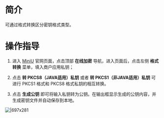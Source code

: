 
# 简介
可通过格式转换区分密钥格式类型。

# 操作指导

1. 进入 [MiniU](https://miniu.alipay.com/) 官网页面，点击顶部 **在线加密** 导航，进入页面后，点击左侧 **格式转换** 菜单，填入商户应用私钥；
1. 点击 **转 PKCS8（JAVA适用）私钥** 或者 **转 PKCS1（非JAVA适用）私钥** 可进行 PKCS1 格式和 PKCS8 格式私钥的相互转换。

1. 点击 **生成公钥** 即可将输入私钥转为公钥。在输出框显示生成的公钥内容，并生成密钥文件并自动保存到本地。

![|697x281](https://cdn.nlark.com/yuque/0/2021/png/179989/1636620487955-29aed295-53a2-491d-bf9d-5712c32c972b.png#align=left&display=inline&height=772&margin=%5Bobject%20Object%5D&name=image.png&originHeight=772&originWidth=1920&size=172314&status=done&style=none&width=1920)
